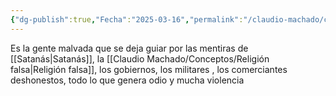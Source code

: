 ```yaml
---
{"dg-publish":true,"Fecha":"2025-03-16","permalink":"/claudio-machado/conceptos/descendencia-de-la-serpiente/","dgPassFrontmatter":true}
---
```


Es la gente malvada que se deja guiar por las mentiras de [[Satanás\|Satanás]], la [[Claudio Machado/Conceptos/Religión falsa\|Religión falsa]], los gobiernos, los militares , los comerciantes deshonestos, todo lo que genera odio y mucha violencia 